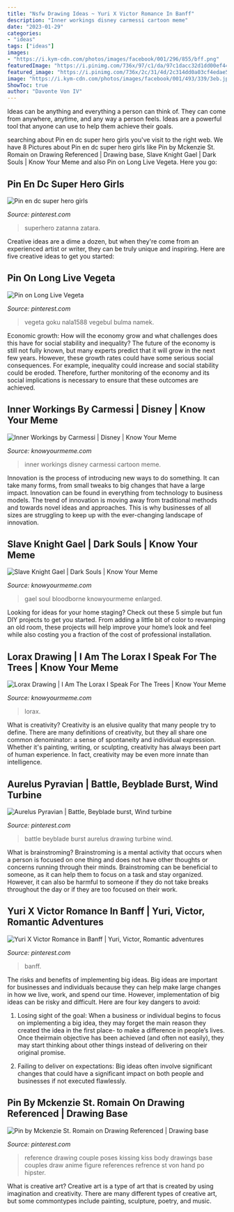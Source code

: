 ```yaml
---
title: "Nsfw Drawing Ideas ~ Yuri X Victor Romance In Banff"
description: "Inner workings disney carmessi cartoon meme"
date: "2023-01-29"
categories:
- "ideas"
tags: ["ideas"]
images:
- "https://i.kym-cdn.com/photos/images/facebook/001/296/855/bff.png"
featuredImage: "https://i.pinimg.com/736x/97/c1/da/97c1dacc32d1dd00ef4408ad699e21d4.jpg"
featured_image: "https://i.pinimg.com/736x/2c/31/4d/2c314dd0a03cf4edae506475eba38d35.jpg"
image: "https://i.kym-cdn.com/photos/images/facebook/001/493/339/3eb.jpg"
ShowToc: true
author: "Davonte Von IV"
---
```



Ideas can be anything and everything a person can think of. They can come from anywhere, anytime, and any way a person feels. Ideas are a powerful tool that anyone can use to help them achieve their goals.

	

		
searching about Pin en dc super hero girls you've visit to the right web. We have 8 Pictures about Pin en dc super hero girls like Pin by Mckenzie St. Romain on Drawing Referenced | Drawing base, Slave Knight Gael | Dark Souls | Know Your Meme and also Pin on Long Live Vegeta. Here you go:
		
    
## Pin En Dc Super Hero Girls

<img loading=lazy src="https://i.pinimg.com/736x/ff/ec/5b/ffec5bb086ba12142e45fd7572fe8e81.jpg" onerror="this.onerror=null;this.src='https://tse2.mm.bing.net/th?id=OIP.uJBYTSJ4h3karet83W_cuwHaKs&amp;pid=15.1';" alt="Pin en dc super hero girls">

_Source: pinterest.com_

>superhero zatanna zatara. 

	

Creative ideas are a dime a dozen, but when they're come from an experienced artist or writer, they can be truly unique and inspiring. Here are five creative ideas to get you started: 

    
## Pin On Long Live Vegeta

<img loading=lazy src="https://i.pinimg.com/736x/52/10/9e/52109e67f2f978ac653d31acea849f7f.jpg" onerror="this.onerror=null;this.src='https://tse4.mm.bing.net/th?id=OIP.5yv2PSBr0-pgwQWnbYjoWQDSEp&amp;pid=15.1';" alt="Pin on Long Live Vegeta">

_Source: pinterest.com_

>vegeta goku nala1588 vegebul bulma namek. 

	

Economic growth: How will the economy grow and what challenges does this have for social stability and inequality?
The future of the economy is still not fully known, but many experts predict that it will grow in the next few years. However, these growth rates could have some serious social consequences. For example, inequality could increase and social stability could be eroded. Therefore, further monitoring of the economy and its social implications is necessary to ensure that these outcomes are achieved.

    
## Inner Workings By Carmessi | Disney | Know Your Meme

<img loading=lazy src="http://i0.kym-cdn.com/photos/images/facebook/001/193/215/cdd.jpg" onerror="this.onerror=null;this.src='https://tse4.mm.bing.net/th?id=OIP.po_5Txk4KVvkBB-3mDgE6AHaKq&amp;pid=15.1';" alt="Inner Workings by Carmessi | Disney | Know Your Meme">

_Source: knowyourmeme.com_

>inner workings disney carmessi cartoon meme. 

	

Innovation is the process of introducing new ways to do something. It can take many forms, from small tweaks to big changes that have a large impact. Innovation can be found in everything from technology to business models. The trend of innovation is moving away from traditional methods and towards novel ideas and approaches. This is why businesses of all sizes are struggling to keep up with the ever-changing landscape of innovation.

    
## Slave Knight Gael | Dark Souls | Know Your Meme

<img loading=lazy src="https://i.kym-cdn.com/photos/images/facebook/001/493/339/3eb.jpg" onerror="this.onerror=null;this.src='https://tse2.mm.bing.net/th?id=OIP.aP5AGYUXLXtk98c392sbLwHaFP&amp;pid=15.1';" alt="Slave Knight Gael | Dark Souls | Know Your Meme">

_Source: knowyourmeme.com_

>gael soul bloodborne knowyourmeme enlarged. 

	

Looking for ideas for your home staging? Check out these 5 simple but fun DIY projects to get you started. From adding a little bit of color to revamping an old room, these projects will help improve your home’s look and feel while also costing you a fraction of the cost of professional installation.

    
## Lorax Drawing | I Am The Lorax I Speak For The Trees | Know Your Meme

<img loading=lazy src="https://i.kym-cdn.com/photos/images/facebook/001/296/855/bff.png" onerror="this.onerror=null;this.src='https://tse2.mm.bing.net/th?id=OIP.0uu9C6KPjCZQQLb0koZF4AHaJ7&amp;pid=15.1';" alt="Lorax Drawing | I Am The Lorax I Speak For The Trees | Know Your Meme">

_Source: knowyourmeme.com_

>lorax. 

	

What is creativity?
Creativity is an elusive quality that many people try to define. There are many definitions of creativity, but they all share one common denominator: a sense of spontaneity and individual expression. Whether it's painting, writing, or sculpting, creativity has always been part of human experience. In fact, creativity may be even more innate than intelligence.

    
## Aurelus Pyravian | Battle, Beyblade Burst, Wind Turbine

<img loading=lazy src="https://i.pinimg.com/originals/c3/f4/d8/c3f4d8f3691f0c983d5a9c7797fd13f0.jpg" onerror="this.onerror=null;this.src='https://tse3.mm.bing.net/th?id=OIP.J_8SvAaHp1DYovAp22g_-gHaEo&amp;pid=15.1';" alt="Aurelus Pyravian | Battle, Beyblade burst, Wind turbine">

_Source: pinterest.com_

>battle beyblade burst aurelus drawing turbine wind. 

	

What is brainstroming?
Brainstroming is a mental activity that occurs when a person is focused on one thing and does not have other thoughts or concerns running through their minds. Brainstroming can be beneficial to someone, as it can help them to focus on a task and stay organized. However, it can also be harmful to someone if they do not take breaks throughout the day or if they are too focused on their work.

    
## Yuri X Victor Romance In Banff | Yuri, Victor, Romantic Adventures

<img loading=lazy src="https://i.pinimg.com/736x/2c/31/4d/2c314dd0a03cf4edae506475eba38d35.jpg" onerror="this.onerror=null;this.src='https://tse2.mm.bing.net/th?id=OIP.kUKOzcwcLtQNbdvU2IIlugAAAA&amp;pid=15.1';" alt="Yuri X Victor Romance in Banff | Yuri, Victor, Romantic adventures">

_Source: pinterest.com_

>banff. 

	

The risks and benefits of implementing big ideas.
Big ideas are important for businesses and individuals because they can help make large changes in how we live, work, and spend our time. However, implementation of big ideas can be risky and difficult. Here are four key dangers to avoid:
1. Losing sight of the goal: When a business or individual begins to focus on implementing a big idea, they may forget the main reason they created the idea in the first place- to make a difference in people’s lives. Once theirmain objective has been achieved (and often not easily), they may start thinking about other things instead of delivering on their original promise.

2. Failing to deliver on expectations: Big ideas often involve significant changes that could have a significant impact on both people and businesses if not executed flawlessly.

    
## Pin By Mckenzie St. Romain On Drawing Referenced | Drawing Base

<img loading=lazy src="https://i.pinimg.com/736x/97/c1/da/97c1dacc32d1dd00ef4408ad699e21d4.jpg" onerror="this.onerror=null;this.src='https://tse4.mm.bing.net/th?id=OIP.6LWY5O-LUBmSYOBKYHhQGwHaJP&amp;pid=15.1';" alt="Pin by Mckenzie St. Romain on Drawing Referenced | Drawing base">

_Source: pinterest.com_

>reference drawing couple poses kissing kiss body drawings base couples draw anime figure references refrence st von hand po hipster. 

	

What is creative art?
Creative art is a type of art that is created by using imagination and creativity. There are many different types of creative art, but some commontypes include painting, sculpture, poetry, and music.


